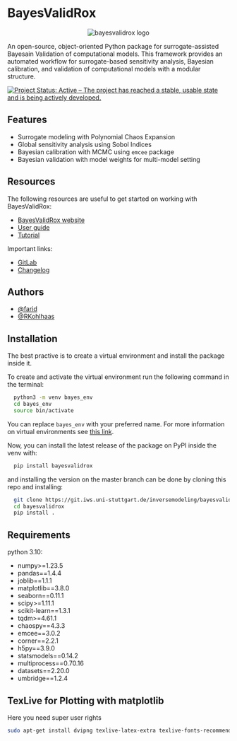 # BayesValidRox

<div align="center">
  <img src="https://git.iws.uni-stuttgart.de/inversemodeling/bayesian-validation/-/raw/master/docs/logo/BVRLogoV03_longtext.png" alt="bayesvalidrox logo"/>
</div>

An open-source, object-oriented Python package for surrogate-assisted Bayesain Validation of computational models.
This framework provides an automated workflow for surrogate-based sensitivity analysis, Bayesian calibration, and validation of computational models with a modular structure.

[![Project Status: Active – The project has reached a stable, usable state and is being actively developed.](https://www.repostatus.org/badges/latest/active.svg)](https://www.repostatus.org/#active)

## Features
* Surrogate modeling with Polynomial Chaos Expansion
* Global sensitivity analysis using Sobol Indices
* Bayesian calibration with MCMC using `emcee` package
* Bayesian validation with model weights for multi-model setting

## Resources
The following resources are useful to get started on working with BayesValidRox:
* [BayesValidRox website](https://pages.iws.uni-stuttgart.de/inversemodeling/bayesvalidrox/)
* [User guide](https://pages.iws.uni-stuttgart.de/inversemodeling/bayesvalidrox/packagedescription.html)
* [Tutorial](https://pages.iws.uni-stuttgart.de/inversemodeling/bayesvalidrox/tutorial.html)

Important links:
* [GitLab](https://git.iws.uni-stuttgart.de/inversemodeling/bayesvalidrox)
* [Changelog](https://git.iws.uni-stuttgart.de/inversemodeling/bayesvalidrox/-/blob/master/CHANGELOG.md?ref_type=heads)

## Authors
- [@farid](https://git.iws.uni-stuttgart.de/farid)
- [@RKohlhaas](https://git.iws.uni-stuttgart.de/RKohlhaas)

## Installation
The best practive is to create a virtual environment and install the package inside it.

To create and activate the virtual environment run the following command in the terminal:
```bash
  python3 -m venv bayes_env
  cd bayes_env
  source bin/activate
```
You can replace `bayes_env` with your preferred name. For more information on virtual environments see [this link](https://packaging.python.org/en/latest/guides/installing-using-pip-and-virtual-environments/).

Now, you can install the latest release of the package on PyPI inside the venv with:
```bash
  pip install bayesvalidrox
```
and installing the version on the master branch can be done by cloning this repo and installing:
```bash
  git clone https://git.iws.uni-stuttgart.de/inversemodeling/bayesvalidrox.git
  cd bayesvalidrox
  pip install .
```

## Requirements
python 3.10:
* numpy>=1.23.5
* pandas==1.4.4
* joblib==1.1.1
* matplotlib==3.8.0
* seaborn==0.11.1
* scipy>=1.11.1
* scikit-learn==1.3.1
* tqdm>=4.61.1
* chaospy==4.3.3
* emcee==3.0.2
* corner==2.2.1
* h5py==3.9.0
* statsmodels==0.14.2
* multiprocess==0.70.16
* datasets==2.20.0
* umbridge==1.2.4

## TexLive for Plotting with matplotlib
Here you need super user rights
```bash
sudo apt-get install dvipng texlive-latex-extra texlive-fonts-recommended cm-super
```
